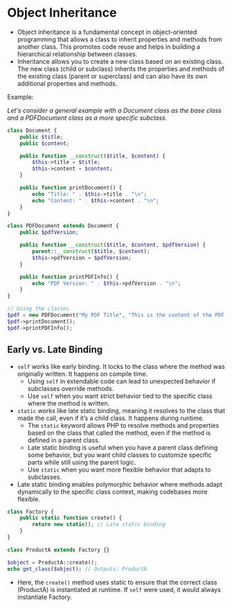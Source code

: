# Object Inheritance

- Object inheritance is a fundamental concept in object-oriented programming that allows a class to inherit properties and methods from another class. This promotes code reuse and helps in building a hierarchical relationship between classes.
- Inheritance allows you to create a new class based on an existing class. The new class (child or subclass) inherits the properties and methods of the existing class (parent or superclass) and can also have its own additional properties and methods.

Example:

_Let's consider a general example with a Document class as the base class and a PDFDocument class as a more specific subclass._

```php
class Document {
    public $title;
    public $content;

    public function __construct($title, $content) {
        $this->title = $title;
        $this->content = $content;
    }

    public function printDocument() {
        echo "Title: " . $this->title . "\n";
        echo "Content: " . $this->content . "\n";
    }
}

class PDFDocument extends Document {
    public $pdfVersion;

    public function __construct($title, $content, $pdfVersion) {
        parent::__construct($title, $content);
        $this->pdfVersion = $pdfVersion;
    }

    public function printPDFInfo() {
        echo "PDF Version: " . $this->pdfVersion . "\n";
    }
}

// Using the classes
$pdf = new PDFDocument("My PDF Title", "This is the content of the PDF.", "1.4");
$pdf->printDocument();
$pdf->printPDFInfo();
```

## Early vs. Late Binding

- `self` works like early binding. It locks to the class where the method was originally written. It happens on compile time.
  - Using `self` in extendable code can lead to unexpected behavior if subclasses override methods.
  - Use `self` when you want strict behavior tied to the specific class where the method is written.
- `static` works like late static binding, meaning it resolves to the class that made the call, even if it’s a child class. It happens during runtime.
  - The `static` keyword allows PHP to resolve methods and properties based on the class that called the method, even if the method is defined in a parent class.
  - Late static binding is useful when you have a parent class defining some behavior, but you want child classes to customize specific parts while still using the parent logic.
  - Use `static` when you want more flexible behavior that adapts to subclasses.
- Late static binding enables polymorphic behavior where methods adapt dynamically to the specific class context, making codebases more flexible.

```php
class Factory {
    public static function create() {
        return new static(); // Late static binding
    }
}

class ProductA extends Factory {}

$object = ProductA::create();
echo get_class($object); // Outputs: ProductA
```

- Here, the `create()` method uses static to ensure that the correct class (ProductA) is instantiated at runtime. If `self` were used, it would always instantiate Factory.
